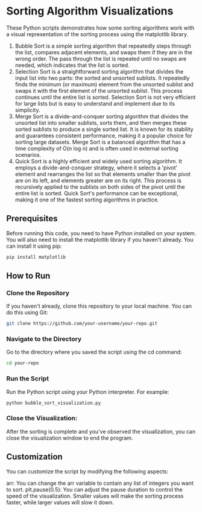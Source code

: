 # Sorting Algorithm Visualizations
These Python scripts demonstrates how some sorting algorithms work with a visual representation of the sorting process using the matplotlib library. 

1. Bubble Sort is a simple sorting algorithm that repeatedly steps through the list, compares adjacent elements, and swaps them if they are in the wrong order. The pass through the list is repeated until no swaps are needed, which indicates that the list is sorted.
2. Selection Sort is a straightforward sorting algorithm that divides the input list into two parts: the sorted and unsorted sublists. It repeatedly finds the minimum (or maximum) element from the unsorted sublist and swaps it with the first element of the unsorted sublist. This process continues until the entire list is sorted. Selection Sort is not very efficient for large lists but is easy to understand and implement due to its simplicity.
3. Merge Sort is a divide-and-conquer sorting algorithm that divides the unsorted list into smaller sublists, sorts them, and then merges these sorted sublists to produce a single sorted list. It is known for its stability and guarantees consistent performance, making it a popular choice for sorting large datasets. Merge Sort is a balanced algorithm that has a time complexity of O(n log n) and is often used in external sorting scenarios.
4. Quick Sort is a highly efficient and widely used sorting algorithm. It employs a divide-and-conquer strategy, where it selects a 'pivot' element and rearranges the list so that elements smaller than the pivot are on its left, and elements greater are on its right. This process is recursively applied to the sublists on both sides of the pivot until the entire list is sorted. Quick Sort's performance can be exceptional, making it one of the fastest sorting algorithms in practice.

## Prerequisites
Before running this code, you need to have Python installed on your system. You will also need to install the matplotlib library if you haven't already. You can install it using pip:

```bash
pip install matplotlib
```
## How to Run
### Clone the Repository
If you haven't already, clone this repository to your local machine. You can do this using Git:

```bash
git clone https://github.com/your-username/your-repo.git
```

### Navigate to the Directory
Go to the directory where you saved the script using the cd command:
```bash
cd your-repo
```

### Run the Script
Run the Python script using your Python interpreter. For example:

```bash
python bubble_sort_visualization.py
```

### Close the Visualization:
After the sorting is complete and you've observed the visualization, you can close the visualization window to end the program.

## Customization
You can customize the script by modifying the following aspects:

arr: You can change the arr variable to contain any list of integers you want to sort.
plt.pause(0.5): You can adjust the pause duration to control the speed of the visualization. Smaller values will make the sorting process faster, while larger values will slow it down.